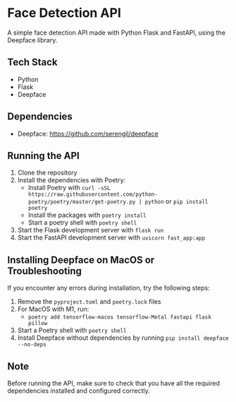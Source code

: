 # Face Detection API

A simple face detection API made with Python Flask and FastAPI, using the Deepface library.

## Tech Stack

- Python
- Flask
- Deepface

## Dependencies

- Deepface: https://github.com/serengil/deepface

## Running the API

1. Clone the repository
2. Install the dependencies with Poetry:
    - Install Poetry
      with `curl -sSL https://raw.githubusercontent.com/python-poetry/poetry/master/get-poetry.py | python`
      or `pip install poetry`
    - Install the packages with `poetry install`
    - Start a poetry shell with `poetry shell`
3. Start the Flask development server with `flask run`
4. Start the FastAPI development server with `uvicorn fast_app:app`

## Installing Deepface on MacOS or Troubleshooting

If you encounter any errors during installation, try the following steps:

1. Remove the `pyproject.toml` and `poetry.lock` files
2. For MacOS with M1, run:
    - `poetry add tensorflow-macos tensorflow-Metal fastapi flask pillow`
3. Start a Poetry shell with `poetry shell`
4. Install Deepface without dependencies by running `pip install deepface --no-deps`

## Note

Before running the API, make sure to check that you have all the required dependencies installed and configured
correctly.
